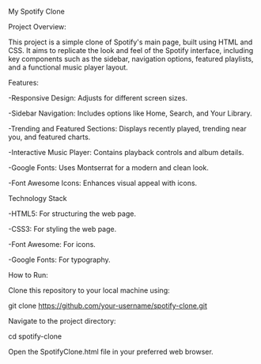 My Spotify Clone


Project Overview:

This project is a simple clone of Spotify's main page, built using HTML and CSS. 
It aims to replicate the look and feel of the Spotify interface, including key 
components such as the sidebar, navigation options, featured playlists, and a 
functional music player layout.


Features:

-Responsive Design: Adjusts for different screen sizes.

-Sidebar Navigation: Includes options like Home, Search, and Your Library.

-Trending and Featured Sections: Displays recently played, trending near you, and featured charts.

-Interactive Music Player: Contains playback controls and album details.

-Google Fonts: Uses Montserrat for a modern and clean look.

-Font Awesome Icons: Enhances visual appeal with icons.


Technology Stack

-HTML5: For structuring the web page.

-CSS3: For styling the web page.

-Font Awesome: For icons.

-Google Fonts: For typography.


How to Run:

Clone this repository to your local machine using:

git clone https://github.com/your-username/spotify-clone.git

Navigate to the project directory:

cd spotify-clone

Open the SpotifyClone.html file in your preferred web browser.

